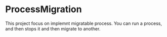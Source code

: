 ProcessMigration
================

This project focus on implemnt migratable process. You can run a process, and then stops it and then migrate to another.
